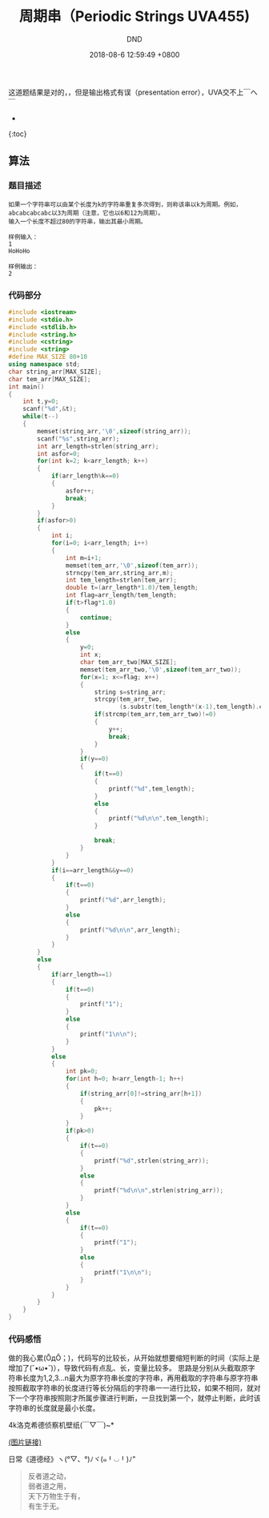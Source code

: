 ﻿---
layout: post
title:  "周期串（Periodic Strings UVA455)"
date:   2018-08-6 12:59:49 +0800
categories: C-program-language
tags: C-program-language
img: http://or4d8nhvk.bkt.clouddn.com/18-8-7/43886495.jpg
author: DND
---

这道题结果是对的，，但是输出格式有误（presentation error），UVA交不上￣へ￣


* 
{:toc}

## 算法

### 题目描述
```
如果一个字符串可以由某个长度为k的字符串重复多次得到，则称该串以k为周期。例如，abcabcabcabc以3为周期（注意，它也以6和12为周期）。
输入一个长度不超过80的字符串，输出其最小周期。

样例输入：
1
HoHoHo

样例输出：
2

```

### 代码部分

```c++
#include <iostream>
#include <stdio.h>
#include <stdlib.h>
#include <string.h>
#include <cstring>
#include <string>
#define MAX_SIZE 80+10
using namespace std;
char string_arr[MAX_SIZE];
char tem_arr[MAX_SIZE];
int main()
{
    int t,y=0;
    scanf("%d",&t);
    while(t--)
    {
        memset(string_arr,'\0',sizeof(string_arr));
        scanf("%s",string_arr);
        int arr_length=strlen(string_arr);
        int asfor=0;
        for(int k=2; k<arr_length; k++)
        {
            if(arr_length%k==0)
            {
                asfor++;
                break;
            }
        }
        if(asfor>0)
        {
            int i;
            for(i=0; i<arr_length; i++)
            {
                int m=i+1;
                memset(tem_arr,'\0',sizeof(tem_arr));
                strncpy(tem_arr,string_arr,m);
                int tem_length=strlen(tem_arr);
                double t=(arr_length*1.0)/tem_length;
                int flag=arr_length/tem_length;
                if(t>flag*1.0)
                {
                    continue;
                }
                else
                {
                    y=0;
                    int x;
                    char tem_arr_two[MAX_SIZE];
                    memset(tem_arr_two,'\0',sizeof(tem_arr_two));
                    for(x=1; x<=flag; x++)
                    {
                        string s=string_arr;
                        strcpy(tem_arr_two,
                               (s.substr(tem_length*(x-1),tem_length).c_str()));
                        if(strcmp(tem_arr,tem_arr_two)!=0)
                        {
                            y++;
                            break;
                        }
                    }
                    if(y==0)
                    {
                        if(t==0)
                        {
                            printf("%d",tem_length);
                        }
                        else
                        {
                            printf("%d\n\n",tem_length);
                        }

                        break;
                    }
                }
            }
            if(i==arr_length&&y==0)
            {
                if(t==0)
                {
                    printf("%d",arr_length);
                }
                else
                {
                    printf("%d\n\n",arr_length);
                }
            }
        }
        else
        {
            if(arr_length==1)
            {
                if(t==0)
                {
                    printf("1");
                }
                else
                {
                    printf("1\n\n");
                }
            }
            else
            {
                int pk=0;
                for(int h=0; h<arr_length-1; h++)
                {
                    if(string_arr[0]!=string_arr[h+1])
                    {
                        pk++;
                    }
                }
                if(pk>0)
                {
                    if(t==0)
                    {
                        printf("%d",strlen(string_arr));
                    }
                    else
                    {
                        printf("%d\n\n",strlen(string_arr));
                    }
                }
                else
                {
                    if(t==0)
                    {
                        printf("1");
                    }
                    else
                    {
                        printf("1\n\n");
                    }
                }
            }
        }
    }
}

```


### 代码感悟
做的我心累(ŎдŎ；)，代码写的比较长，从开始就想要缩短判断的时间（实际上是增加了(˘•ω•˘)），导致代码有点乱、长，变量比较多。
思路是分别从头截取原字符串长度为1,2,3...n最大为原字符串长度的字符串，再用截取的字符串与原字符串按照截取字符串的长度进行等长分隔后的字符串一一进行比较，如果不相同，就对下一个字符串按照刚才所属步骤进行判断，一旦找到第一个，就停止判断，此时该字符串的长度就是最小长度。

4k洛克希德侦察机壁纸(￣▽￣)~*

[(图片链接)](http://or4d8nhvk.bkt.clouddn.com/18-8-7/36246399.jpg)

日常《道德经》ヽ(°▽、°)ﾉヾ(๑╹◡╹)ﾉ"

> 反者道之动，  
弱者道之用，  
天下万物生于有，  
有生于无。


